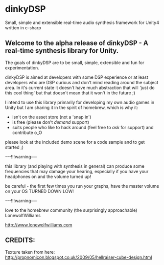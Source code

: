 dinkyDSP
========

Small, simple and extensible real-time audio synthesis framework for Unity4 written in c-sharp

Welcome to the alpha release of dinkyDSP - A real-time synthesis library for Unity.
-----------------------------------------------------------------------------------

The goals of dinkyDSP are to be small, simple, extensible and fun for experimentation.

dinkyDSP is aimed at developers with some DSP experience or at least developers who are DSP curious and don't mind reading around the subject area. In it's current state it doesn't have much abstraction that will 'just do this cool thing' but that doesn't mean that it won't in the future ;)

I intend to use this library primarily for developing my own audio games in Unity but I am sharing it in the spirit of homebrew, which is why it: 

- isn't on the asset store (not a 'snap in')
- is free (please don't *demand* support)
- suits people who like to hack around (feel free to *ask* for support) and contribute o_O

please look at the included demo scene for a code sample and to get started ;)

---!!!warning---

this library (and playing with synthesis in general) can produce some frequencies that may damage your hearing, especially if you have your headphones on and the volume turned up!

be careful - the first few times you run your graphs, have the master volume on your OS TURNED DOWN LOW!

---!!!warning---

love to the homebrew community (the surprisingly approachable) LonewolfWilliams

http://www.lonewolfwilliams.com

CREDITS:
--------

Texture taken from here:
http://propnomicon.blogspot.co.uk/2009/05/hellraiser-cube-design.html
